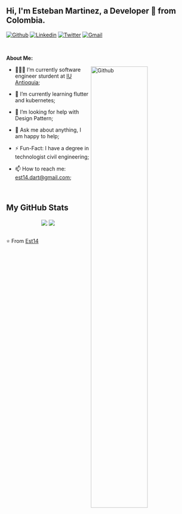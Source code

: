 <!-- Your title -->
## Hi, I'm Esteban Martinez, a Developer 🚀 from Colombia.


[![Github](https://img.shields.io/badge/-Github-000?style=flat&logo=Github&logoColor=white)](https://github.com/Est14)
[![Linkedin](https://img.shields.io/badge/-LinkedIn-blue?style=flat&logo=Linkedin&logoColor=white)](https://www.linkedin.com/in/est14/)
[![Twitter](https://img.shields.io/badge/-Twitter-blue?style=flat&logo=Twitter&logoColor=white)](https://twitter.com/Est14_)
[![Gmail](https://img.shields.io/badge/-Gmail-c14438?style=flat&logo=Gmail&logoColor=white)](mailto:est14.dart@gmail.com)


&nbsp;


**About Me:**

<!-- Any image aligned to the right. Beware the width -->
<img width="55%" align="right" alt="Github" src="https://raw.githubusercontent.com/onimur/.github/master/.resources/git-header.svg" />

- 👨🏽‍💻 I’m currently software engineer sturdent at [IU Antioquia](https://www.iudigital.edu.co/Paginas/default.aspx);
- 🌱 I’m currently learning flutter and kubernetes; 

- 🤔 I’m looking for help with Design Pattern;
- 💬 Ask me about anything, I am happy to help;
- ⚡️ Fun-Fact: I have a degree in technologist civil engineering;
- 📫 How to reach me: est14.dart@gmail.com;

&nbsp;
<h2>My GitHub Stats</h2>
<div align="center">
    <img align="center"
        src="https://github-readme-stats.vercel.app/api?username=Est14&show_icons=true&hide_border=true" />
    <img align="center"
        src="https://jf-gh-stats.vercel.app/api/top-langs/?username=Est14&layout=compact&hide_border=true&langs_count=8" />
</div>
&nbsp;
<!--
<img src="https://github-readme-stats.vercel.app/api?username=I7RANK&show_icons=true&hide_border=true" />
<img src="https://jf-gh-stats.vercel.app/api/top-langs/?username=I7RANK&layout=compact&hide=java&title_color=3867D6&icon_color=3867D6"/>
-->

<!-- This readme was created by Murillo Comino - https://github.com/onimur -->
⭐️ From [Est14](https://github.com/Est14)


